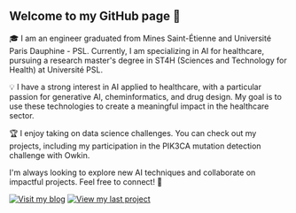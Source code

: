 ## Welcome to my GitHub page 👋

🎓 I am an engineer graduated from Mines Saint-Étienne and Université Paris Dauphine - PSL. Currently, I am specializing in AI for healthcare, pursuing a research master's degree in ST4H (Sciences and Technology for Health) at Université PSL.

💡 I have a strong interest in AI applied to healthcare, with a particular passion for generative AI, cheminformatics, and drug design. My goal is to use these technologies to create a meaningful impact in the healthcare sector.

🏆 I enjoy taking on data science challenges. You can check out my projects, including my participation in the PIK3CA mutation detection challenge with Owkin.

I'm always looking to explore new AI techniques and collaborate on impactful projects. Feel free to connect! 🌱

[![Visit my blog](https://img.shields.io/badge/Visit_my_blog-228B22?style=for-the-badge&logoColor=white&width=150)](https://billelassn.github.io)      [![View my last project](https://img.shields.io/badge/My_last_project-FF0000?style=for-the-badge&logoColor=white&width=150)](https://www.linkedin.com/in/billel-aissani-84034a1b9)
